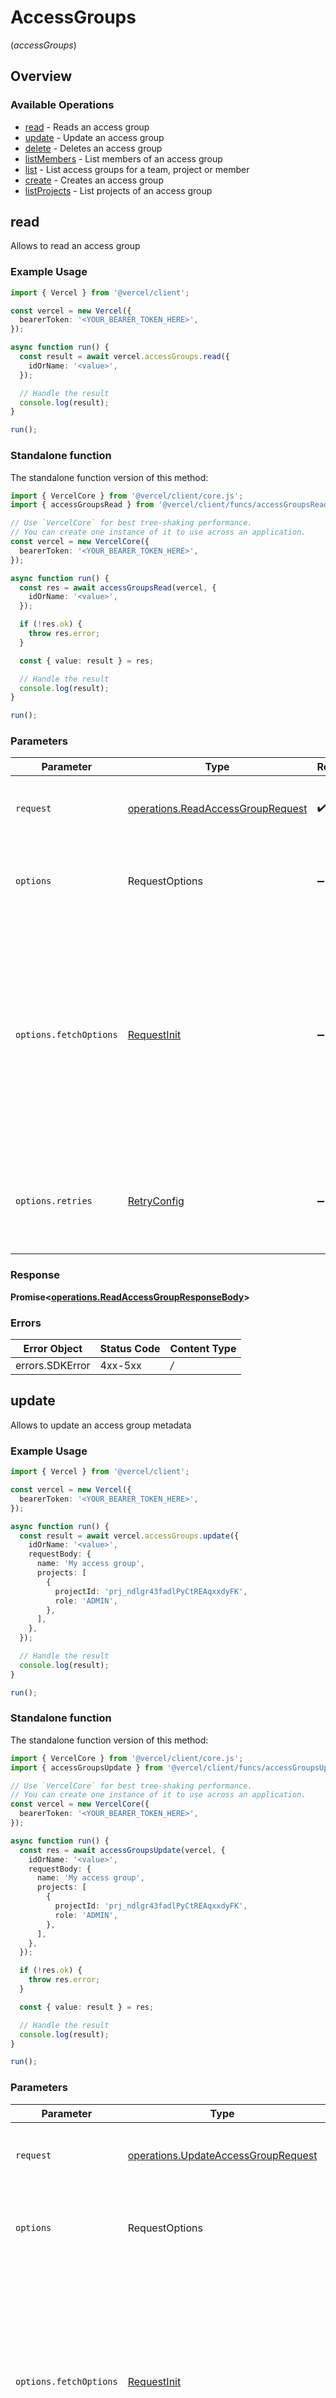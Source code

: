 # AccessGroups

(_accessGroups_)

## Overview

### Available Operations

- [read](#read) - Reads an access group
- [update](#update) - Update an access group
- [delete](#delete) - Deletes an access group
- [listMembers](#listmembers) - List members of an access group
- [list](#list) - List access groups for a team, project or member
- [create](#create) - Creates an access group
- [listProjects](#listprojects) - List projects of an access group

## read

Allows to read an access group

### Example Usage

```typescript
import { Vercel } from '@vercel/client';

const vercel = new Vercel({
  bearerToken: '<YOUR_BEARER_TOKEN_HERE>',
});

async function run() {
  const result = await vercel.accessGroups.read({
    idOrName: '<value>',
  });

  // Handle the result
  console.log(result);
}

run();
```

### Standalone function

The standalone function version of this method:

```typescript
import { VercelCore } from '@vercel/client/core.js';
import { accessGroupsRead } from '@vercel/client/funcs/accessGroupsRead.js';

// Use `VercelCore` for best tree-shaking performance.
// You can create one instance of it to use across an application.
const vercel = new VercelCore({
  bearerToken: '<YOUR_BEARER_TOKEN_HERE>',
});

async function run() {
  const res = await accessGroupsRead(vercel, {
    idOrName: '<value>',
  });

  if (!res.ok) {
    throw res.error;
  }

  const { value: result } = res;

  // Handle the result
  console.log(result);
}

run();
```

### Parameters

| Parameter              | Type                                                                                    | Required           | Description                                                                                                                                                                    |
| ---------------------- | --------------------------------------------------------------------------------------- | ------------------ | ------------------------------------------------------------------------------------------------------------------------------------------------------------------------------ |
| `request`              | [operations.ReadAccessGroupRequest](../../models/operations/readaccessgrouprequest.md)  | :heavy_check_mark: | The request object to use for the request.                                                                                                                                     |
| `options`              | RequestOptions                                                                          | :heavy_minus_sign: | Used to set various options for making HTTP requests.                                                                                                                          |
| `options.fetchOptions` | [RequestInit](https://developer.mozilla.org/en-US/docs/Web/API/Request/Request#options) | :heavy_minus_sign: | Options that are passed to the underlying HTTP request. This can be used to inject extra headers for examples. All `Request` options, except `method` and `body`, are allowed. |
| `options.retries`      | [RetryConfig](../../lib/utils/retryconfig.md)                                           | :heavy_minus_sign: | Enables retrying HTTP requests under certain failure conditions.                                                                                                               |

### Response

**Promise\<[operations.ReadAccessGroupResponseBody](../../models/operations/readaccessgroupresponsebody.md)\>**

### Errors

| Error Object    | Status Code | Content Type |
| --------------- | ----------- | ------------ |
| errors.SDKError | 4xx-5xx     | _/_          |

## update

Allows to update an access group metadata

### Example Usage

```typescript
import { Vercel } from '@vercel/client';

const vercel = new Vercel({
  bearerToken: '<YOUR_BEARER_TOKEN_HERE>',
});

async function run() {
  const result = await vercel.accessGroups.update({
    idOrName: '<value>',
    requestBody: {
      name: 'My access group',
      projects: [
        {
          projectId: 'prj_ndlgr43fadlPyCtREAqxxdyFK',
          role: 'ADMIN',
        },
      ],
    },
  });

  // Handle the result
  console.log(result);
}

run();
```

### Standalone function

The standalone function version of this method:

```typescript
import { VercelCore } from '@vercel/client/core.js';
import { accessGroupsUpdate } from '@vercel/client/funcs/accessGroupsUpdate.js';

// Use `VercelCore` for best tree-shaking performance.
// You can create one instance of it to use across an application.
const vercel = new VercelCore({
  bearerToken: '<YOUR_BEARER_TOKEN_HERE>',
});

async function run() {
  const res = await accessGroupsUpdate(vercel, {
    idOrName: '<value>',
    requestBody: {
      name: 'My access group',
      projects: [
        {
          projectId: 'prj_ndlgr43fadlPyCtREAqxxdyFK',
          role: 'ADMIN',
        },
      ],
    },
  });

  if (!res.ok) {
    throw res.error;
  }

  const { value: result } = res;

  // Handle the result
  console.log(result);
}

run();
```

### Parameters

| Parameter              | Type                                                                                       | Required           | Description                                                                                                                                                                    |
| ---------------------- | ------------------------------------------------------------------------------------------ | ------------------ | ------------------------------------------------------------------------------------------------------------------------------------------------------------------------------ |
| `request`              | [operations.UpdateAccessGroupRequest](../../models/operations/updateaccessgrouprequest.md) | :heavy_check_mark: | The request object to use for the request.                                                                                                                                     |
| `options`              | RequestOptions                                                                             | :heavy_minus_sign: | Used to set various options for making HTTP requests.                                                                                                                          |
| `options.fetchOptions` | [RequestInit](https://developer.mozilla.org/en-US/docs/Web/API/Request/Request#options)    | :heavy_minus_sign: | Options that are passed to the underlying HTTP request. This can be used to inject extra headers for examples. All `Request` options, except `method` and `body`, are allowed. |
| `options.retries`      | [RetryConfig](../../lib/utils/retryconfig.md)                                              | :heavy_minus_sign: | Enables retrying HTTP requests under certain failure conditions.                                                                                                               |

### Response

**Promise\<[components.AccessGroup](../../models/components/accessgroup.md)\>**

### Errors

| Error Object    | Status Code | Content Type |
| --------------- | ----------- | ------------ |
| errors.SDKError | 4xx-5xx     | _/_          |

## delete

Allows to delete an access group

### Example Usage

```typescript
import { Vercel } from '@vercel/client';

const vercel = new Vercel({
  bearerToken: '<YOUR_BEARER_TOKEN_HERE>',
});

async function run() {
  await vercel.accessGroups.delete({
    idOrName: '<value>',
  });
}

run();
```

### Standalone function

The standalone function version of this method:

```typescript
import { VercelCore } from '@vercel/client/core.js';
import { accessGroupsDelete } from '@vercel/client/funcs/accessGroupsDelete.js';

// Use `VercelCore` for best tree-shaking performance.
// You can create one instance of it to use across an application.
const vercel = new VercelCore({
  bearerToken: '<YOUR_BEARER_TOKEN_HERE>',
});

async function run() {
  const res = await accessGroupsDelete(vercel, {
    idOrName: '<value>',
  });

  if (!res.ok) {
    throw res.error;
  }

  const { value: result } = res;
}

run();
```

### Parameters

| Parameter              | Type                                                                                       | Required           | Description                                                                                                                                                                    |
| ---------------------- | ------------------------------------------------------------------------------------------ | ------------------ | ------------------------------------------------------------------------------------------------------------------------------------------------------------------------------ |
| `request`              | [operations.DeleteAccessGroupRequest](../../models/operations/deleteaccessgrouprequest.md) | :heavy_check_mark: | The request object to use for the request.                                                                                                                                     |
| `options`              | RequestOptions                                                                             | :heavy_minus_sign: | Used to set various options for making HTTP requests.                                                                                                                          |
| `options.fetchOptions` | [RequestInit](https://developer.mozilla.org/en-US/docs/Web/API/Request/Request#options)    | :heavy_minus_sign: | Options that are passed to the underlying HTTP request. This can be used to inject extra headers for examples. All `Request` options, except `method` and `body`, are allowed. |
| `options.retries`      | [RetryConfig](../../lib/utils/retryconfig.md)                                              | :heavy_minus_sign: | Enables retrying HTTP requests under certain failure conditions.                                                                                                               |

### Response

**Promise\<void\>**

### Errors

| Error Object    | Status Code | Content Type |
| --------------- | ----------- | ------------ |
| errors.SDKError | 4xx-5xx     | _/_          |

## listMembers

List members of an access group

### Example Usage

```typescript
import { Vercel } from '@vercel/client';

const vercel = new Vercel({
  bearerToken: '<YOUR_BEARER_TOKEN_HERE>',
});

async function run() {
  const result = await vercel.accessGroups.listMembers({
    idOrName: 'ag_pavWOn1iLObbXLRiwVvzmPrTWyTf',
    limit: 20,
  });

  // Handle the result
  console.log(result);
}

run();
```

### Standalone function

The standalone function version of this method:

```typescript
import { VercelCore } from '@vercel/client/core.js';
import { accessGroupsListMembers } from '@vercel/client/funcs/accessGroupsListMembers.js';

// Use `VercelCore` for best tree-shaking performance.
// You can create one instance of it to use across an application.
const vercel = new VercelCore({
  bearerToken: '<YOUR_BEARER_TOKEN_HERE>',
});

async function run() {
  const res = await accessGroupsListMembers(vercel, {
    idOrName: 'ag_pavWOn1iLObbXLRiwVvzmPrTWyTf',
    limit: 20,
  });

  if (!res.ok) {
    throw res.error;
  }

  const { value: result } = res;

  // Handle the result
  console.log(result);
}

run();
```

### Parameters

| Parameter              | Type                                                                                                 | Required           | Description                                                                                                                                                                    |
| ---------------------- | ---------------------------------------------------------------------------------------------------- | ------------------ | ------------------------------------------------------------------------------------------------------------------------------------------------------------------------------ |
| `request`              | [operations.ListAccessGroupMembersRequest](../../models/operations/listaccessgroupmembersrequest.md) | :heavy_check_mark: | The request object to use for the request.                                                                                                                                     |
| `options`              | RequestOptions                                                                                       | :heavy_minus_sign: | Used to set various options for making HTTP requests.                                                                                                                          |
| `options.fetchOptions` | [RequestInit](https://developer.mozilla.org/en-US/docs/Web/API/Request/Request#options)              | :heavy_minus_sign: | Options that are passed to the underlying HTTP request. This can be used to inject extra headers for examples. All `Request` options, except `method` and `body`, are allowed. |
| `options.retries`      | [RetryConfig](../../lib/utils/retryconfig.md)                                                        | :heavy_minus_sign: | Enables retrying HTTP requests under certain failure conditions.                                                                                                               |

### Response

**Promise\<[operations.ListAccessGroupMembersResponseBody](../../models/operations/listaccessgroupmembersresponsebody.md)\>**

### Errors

| Error Object    | Status Code | Content Type |
| --------------- | ----------- | ------------ |
| errors.SDKError | 4xx-5xx     | _/_          |

## list

List access groups

### Example Usage

```typescript
import { Vercel } from '@vercel/client';

const vercel = new Vercel({
  bearerToken: '<YOUR_BEARER_TOKEN_HERE>',
});

async function run() {
  const result = await vercel.accessGroups.list({
    projectId: 'prj_pavWOn1iLObbx3RowVvzmPrTWyTf',
    search: 'example',
    membersLimit: 20,
    projectsLimit: 20,
    limit: 20,
  });

  // Handle the result
  console.log(result);
}

run();
```

### Standalone function

The standalone function version of this method:

```typescript
import { VercelCore } from '@vercel/client/core.js';
import { accessGroupsList } from '@vercel/client/funcs/accessGroupsList.js';

// Use `VercelCore` for best tree-shaking performance.
// You can create one instance of it to use across an application.
const vercel = new VercelCore({
  bearerToken: '<YOUR_BEARER_TOKEN_HERE>',
});

async function run() {
  const res = await accessGroupsList(vercel, {
    projectId: 'prj_pavWOn1iLObbx3RowVvzmPrTWyTf',
    search: 'example',
    membersLimit: 20,
    projectsLimit: 20,
    limit: 20,
  });

  if (!res.ok) {
    throw res.error;
  }

  const { value: result } = res;

  // Handle the result
  console.log(result);
}

run();
```

### Parameters

| Parameter              | Type                                                                                     | Required           | Description                                                                                                                                                                    |
| ---------------------- | ---------------------------------------------------------------------------------------- | ------------------ | ------------------------------------------------------------------------------------------------------------------------------------------------------------------------------ |
| `request`              | [operations.ListAccessGroupsRequest](../../models/operations/listaccessgroupsrequest.md) | :heavy_check_mark: | The request object to use for the request.                                                                                                                                     |
| `options`              | RequestOptions                                                                           | :heavy_minus_sign: | Used to set various options for making HTTP requests.                                                                                                                          |
| `options.fetchOptions` | [RequestInit](https://developer.mozilla.org/en-US/docs/Web/API/Request/Request#options)  | :heavy_minus_sign: | Options that are passed to the underlying HTTP request. This can be used to inject extra headers for examples. All `Request` options, except `method` and `body`, are allowed. |
| `options.retries`      | [RetryConfig](../../lib/utils/retryconfig.md)                                            | :heavy_minus_sign: | Enables retrying HTTP requests under certain failure conditions.                                                                                                               |

### Response

**Promise\<[operations.ListAccessGroupsResponseBody](../../models/operations/listaccessgroupsresponsebody.md)\>**

### Errors

| Error Object    | Status Code | Content Type |
| --------------- | ----------- | ------------ |
| errors.SDKError | 4xx-5xx     | _/_          |

## create

Allows to create an access group

### Example Usage

```typescript
import { Vercel } from '@vercel/client';

const vercel = new Vercel({
  bearerToken: '<YOUR_BEARER_TOKEN_HERE>',
});

async function run() {
  const result = await vercel.accessGroups.create({
    requestBody: {
      name: 'My access group',
      projects: [
        {
          projectId: 'prj_ndlgr43fadlPyCtREAqxxdyFK',
          role: 'ADMIN',
        },
      ],
    },
  });

  // Handle the result
  console.log(result);
}

run();
```

### Standalone function

The standalone function version of this method:

```typescript
import { VercelCore } from '@vercel/client/core.js';
import { accessGroupsCreate } from '@vercel/client/funcs/accessGroupsCreate.js';

// Use `VercelCore` for best tree-shaking performance.
// You can create one instance of it to use across an application.
const vercel = new VercelCore({
  bearerToken: '<YOUR_BEARER_TOKEN_HERE>',
});

async function run() {
  const res = await accessGroupsCreate(vercel, {
    requestBody: {
      name: 'My access group',
      projects: [
        {
          projectId: 'prj_ndlgr43fadlPyCtREAqxxdyFK',
          role: 'ADMIN',
        },
      ],
    },
  });

  if (!res.ok) {
    throw res.error;
  }

  const { value: result } = res;

  // Handle the result
  console.log(result);
}

run();
```

### Parameters

| Parameter              | Type                                                                                       | Required           | Description                                                                                                                                                                    |
| ---------------------- | ------------------------------------------------------------------------------------------ | ------------------ | ------------------------------------------------------------------------------------------------------------------------------------------------------------------------------ |
| `request`              | [operations.CreateAccessGroupRequest](../../models/operations/createaccessgrouprequest.md) | :heavy_check_mark: | The request object to use for the request.                                                                                                                                     |
| `options`              | RequestOptions                                                                             | :heavy_minus_sign: | Used to set various options for making HTTP requests.                                                                                                                          |
| `options.fetchOptions` | [RequestInit](https://developer.mozilla.org/en-US/docs/Web/API/Request/Request#options)    | :heavy_minus_sign: | Options that are passed to the underlying HTTP request. This can be used to inject extra headers for examples. All `Request` options, except `method` and `body`, are allowed. |
| `options.retries`      | [RetryConfig](../../lib/utils/retryconfig.md)                                              | :heavy_minus_sign: | Enables retrying HTTP requests under certain failure conditions.                                                                                                               |

### Response

**Promise\<[operations.CreateAccessGroupResponseBody](../../models/operations/createaccessgroupresponsebody.md)\>**

### Errors

| Error Object    | Status Code | Content Type |
| --------------- | ----------- | ------------ |
| errors.SDKError | 4xx-5xx     | _/_          |

## listProjects

List projects of an access group

### Example Usage

```typescript
import { Vercel } from '@vercel/client';

const vercel = new Vercel({
  bearerToken: '<YOUR_BEARER_TOKEN_HERE>',
});

async function run() {
  const result = await vercel.accessGroups.listProjects({
    idOrName: 'ag_pavWOn1iLObbXLRiwVvzmPrTWyTf',
    limit: 20,
  });

  // Handle the result
  console.log(result);
}

run();
```

### Standalone function

The standalone function version of this method:

```typescript
import { VercelCore } from '@vercel/client/core.js';
import { accessGroupsListProjects } from '@vercel/client/funcs/accessGroupsListProjects.js';

// Use `VercelCore` for best tree-shaking performance.
// You can create one instance of it to use across an application.
const vercel = new VercelCore({
  bearerToken: '<YOUR_BEARER_TOKEN_HERE>',
});

async function run() {
  const res = await accessGroupsListProjects(vercel, {
    idOrName: 'ag_pavWOn1iLObbXLRiwVvzmPrTWyTf',
    limit: 20,
  });

  if (!res.ok) {
    throw res.error;
  }

  const { value: result } = res;

  // Handle the result
  console.log(result);
}

run();
```

### Parameters

| Parameter              | Type                                                                                                   | Required           | Description                                                                                                                                                                    |
| ---------------------- | ------------------------------------------------------------------------------------------------------ | ------------------ | ------------------------------------------------------------------------------------------------------------------------------------------------------------------------------ |
| `request`              | [operations.ListAccessGroupProjectsRequest](../../models/operations/listaccessgroupprojectsrequest.md) | :heavy_check_mark: | The request object to use for the request.                                                                                                                                     |
| `options`              | RequestOptions                                                                                         | :heavy_minus_sign: | Used to set various options for making HTTP requests.                                                                                                                          |
| `options.fetchOptions` | [RequestInit](https://developer.mozilla.org/en-US/docs/Web/API/Request/Request#options)                | :heavy_minus_sign: | Options that are passed to the underlying HTTP request. This can be used to inject extra headers for examples. All `Request` options, except `method` and `body`, are allowed. |
| `options.retries`      | [RetryConfig](../../lib/utils/retryconfig.md)                                                          | :heavy_minus_sign: | Enables retrying HTTP requests under certain failure conditions.                                                                                                               |

### Response

**Promise\<[operations.ListAccessGroupProjectsResponseBody](../../models/operations/listaccessgroupprojectsresponsebody.md)\>**

### Errors

| Error Object    | Status Code | Content Type |
| --------------- | ----------- | ------------ |
| errors.SDKError | 4xx-5xx     | _/_          |
